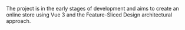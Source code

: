 The project is in the early stages of development and aims to create an online store using Vue 3 and the Feature-Sliced ​​Design architectural approach. 
